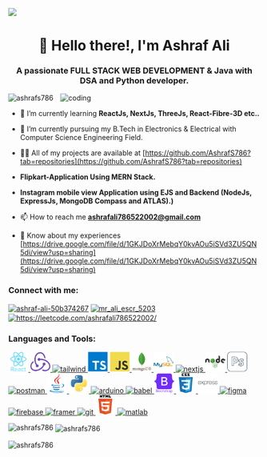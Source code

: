 ![](https://github.com/AshrafS786/Ashraf-Ali/blob/main/Blue%20Yellow%20Futuristic%20Virtual%20Technology%20Blog%20Banner.png)

<h1 align="center">👋 Hello there!, I'm Ashraf Ali</h1>
<h3 align="center">A passionate FULL STACK WEB DEVELOPMENT & Java with DSA and Python developer. </h3>


<img align="right" alt="coding" width="400" src="https://imgs.search.brave.com/0UyKyeMZHiFhuuWl-Vr0qMb25UkDMMSLJS76v78vUx4/rs:fit:860:0:0/g:ce/aHR0cHM6Ly9tZWRp/YTMuZ2lwaHkuY29t/L21lZGlhL3YxLlky/bGtQVGM1TUdJM05q/RXhkM05qWTJabmIy/cHhkM1ZrTUdOcmFI/QnhkVzl2ZUhSME9U/QnVaemxuT0RKdmRY/TmxjR1Y1TkNabGNE/MTJNVjluYVdaelgz/TmxZWEpqYUNaamRE/MW4vYkdnc2M1bVdv/cnlmZ0tCeDF1L2dp/cGh5LmdpZg.gif">


<p align="left"> <img src="https://komarev.com/ghpvc/?username=ashrafs786&label=Profile%20views&color=0e75b6&style=flat" alt="ashrafs786" /> </p>

- 🌱 I’m currently learning **ReactJs, NextJs, ThreeJs, React-Fibre-3D etc..**

- 🔭 I’m currently pursuing my B.Tech in Electronics & Electrical with Computer Science Engineering Field. 

- 👨‍💻 All of my projects are available at [https://github.com/AshrafS786?tab=repositories](https://github.com/AshrafS786?tab=repositories)
- **Flipkart-Application Using MERN Stack.**
- **Instagram mobile view Application using EJS and Backend (NodeJs, ExpressJs, MongoDB Compass and ATLAS).)**

- 📫 How to reach me **ashrafali786522002@gmail.com**

- 📄 Know about my experiences [https://drive.google.com/file/d/1GKJDoXrMebqY0kvAOu5iSVd3ZU5QN5di/view?usp=sharing](https://drive.google.com/file/d/1GKJDoXrMebqY0kvAOu5iSVd3ZU5QN5di/view?usp=sharing)

<h3 align="left">Connect with me:</h3>
<p align="left">
<a href="https://linkedin.com/in/ashraf-ali-50b374267" target="blank"><img align="center" src="https://raw.githubusercontent.com/rahuldkjain/github-profile-readme-generator/master/src/images/icons/Social/linked-in-alt.svg" alt="ashraf-ali-50b374267" height="30" width="40" /></a>
<a href="https://instagram.com/mr_ali_escr_5203" target="blank"><img align="center" src="https://raw.githubusercontent.com/rahuldkjain/github-profile-readme-generator/master/src/images/icons/Social/instagram.svg" alt="mr_ali_escr_5203" height="30" width="40" /></a>
<a href="https://www.leetcode.com/https://leetcode.com/ashrafali786522002/" target="blank"><img align="center" src="https://raw.githubusercontent.com/rahuldkjain/github-profile-readme-generator/master/src/images/icons/Social/leet-code.svg" alt="https://leetcode.com/ashrafali786522002/" height="30" width="40" /></a>

 <h3 align="left">Languages and Tools:</h3>
 
<p align="left"> <a href="https://reactjs.org/" target="_blank" rel="noreferrer"> <img src="https://raw.githubusercontent.com/devicons/devicon/master/icons/react/react-original-wordmark.svg" alt="react" width="40" height="40"/> </a> <a href="https://redux.js.org" target="_blank" rel="noreferrer"> <img src="https://raw.githubusercontent.com/devicons/devicon/master/icons/redux/redux-original.svg" alt="redux" width="40" height="40"/> </a> <a href="https://tailwindcss.com/" target="_blank" rel="noreferrer"> <img src="https://www.vectorlogo.zone/logos/tailwindcss/tailwindcss-icon.svg" alt="tailwind" width="40" height="40"/> </a> <a href="https://www.typescriptlang.org/" target="_blank" rel="noreferrer"> <img src="https://raw.githubusercontent.com/devicons/devicon/master/icons/typescript/typescript-original.svg" alt="typescript" width="40" height="40"/> </a> <a href="https://developer.mozilla.org/en-US/docs/Web/JavaScript" target="_blank" rel="noreferrer"> <img src="https://raw.githubusercontent.com/devicons/devicon/master/icons/javascript/javascript-original.svg" alt="javascript" width="40" height="40"/> </a> <a href="https://www.mongodb.com/" target="_blank" rel="noreferrer"> <img src="https://raw.githubusercontent.com/devicons/devicon/master/icons/mongodb/mongodb-original-wordmark.svg" alt="mongodb" width="40" height="40"/> </a> <a href="https://www.mysql.com/" target="_blank" rel="noreferrer"> <img src="https://raw.githubusercontent.com/devicons/devicon/master/icons/mysql/mysql-original-wordmark.svg" alt="mysql" width="40" height="40"/> </a> <a href="https://nextjs.org/" target="_blank" rel="noreferrer"> <img src="https://cdn.worldvectorlogo.com/logos/nextjs-2.svg" alt="nextjs" width="40" height="40"/> </a> <a href="https://nodejs.org" target="_blank" rel="noreferrer"> <img src="https://raw.githubusercontent.com/devicons/devicon/master/icons/nodejs/nodejs-original-wordmark.svg" alt="nodejs" width="40" height="40"/> </a> <a href="https://www.photoshop.com/en" target="_blank" rel="noreferrer"> <img src="https://raw.githubusercontent.com/devicons/devicon/master/icons/photoshop/photoshop-line.svg" alt="photoshop" width="40" height="40"/> </a> <a href="https://postman.com" target="_blank" rel="noreferrer"> <img src="https://www.vectorlogo.zone/logos/getpostman/getpostman-icon.svg" alt="postman" width="40" height="40"/> </a>  <a href="https://www.java.com" target="_blank" rel="noreferrer"> <img src="https://raw.githubusercontent.com/devicons/devicon/master/icons/java/java-original.svg" alt="java" width="40" height="40"/> </a> <a href="https://www.python.org" target="_blank" rel="noreferrer"> <img src="https://raw.githubusercontent.com/devicons/devicon/master/icons/python/python-original.svg" alt="python" width="40" height="40"/> </a> <a href="https://www.arduino.cc/" target="_blank" rel="noreferrer"> <img src="https://cdn.worldvectorlogo.com/logos/arduino-1.svg" alt="arduino" width="40" height="40"/> </a> <a href="https://babeljs.io/" target="_blank" rel="noreferrer"> <img src="https://www.vectorlogo.zone/logos/babeljs/babeljs-icon.svg" alt="babel" width="40" height="40"/> </a> <a href="https://getbootstrap.com" target="_blank" rel="noreferrer"> <img src="https://raw.githubusercontent.com/devicons/devicon/master/icons/bootstrap/bootstrap-plain-wordmark.svg" alt="bootstrap" width="40" height="40"/> </a> <a href="https://www.w3schools.com/css/" target="_blank" rel="noreferrer"> <img src="https://raw.githubusercontent.com/devicons/devicon/master/icons/css3/css3-original-wordmark.svg" alt="css3" width="40" height="40"/> </a> <a href="https://expressjs.com" target="_blank" rel="noreferrer"> <img src="https://raw.githubusercontent.com/devicons/devicon/master/icons/express/express-original-wordmark.svg" alt="express" width="40" height="40"/> </a> <a href="https://www.figma.com/" target="_blank" rel="noreferrer"> <img src="https://www.vectorlogo.zone/logos/figma/figma-icon.svg" alt="figma" width="40" height="40"/> </a> <a href="https://firebase.google.com/" target="_blank" rel="noreferrer"> <img src="https://www.vectorlogo.zone/logos/firebase/firebase-icon.svg" alt="firebase" width="40" height="40"/> </a> <a href="https://www.framer.com/" target="_blank" rel="noreferrer"> <img src="https://www.vectorlogo.zone/logos/framer/framer-icon.svg" alt="framer" width="40" height="40"/> </a> <a href="https://git-scm.com/" target="_blank" rel="noreferrer"> <img src="https://www.vectorlogo.zone/logos/git-scm/git-scm-icon.svg" alt="git" width="40" height="40"/> </a> <a href="https://www.w3.org/html/" target="_blank" rel="noreferrer"> <img src="https://raw.githubusercontent.com/devicons/devicon/master/icons/html5/html5-original-wordmark.svg" alt="html5" width="40" height="40"/> </a> <a href="https://www.mathworks.com/" target="_blank" rel="noreferrer"> <img src="https://upload.wikimedia.org/wikipedia/commons/2/21/Matlab_Logo.png" alt="matlab" width="40" height="40"/> </a>  </p>
</p>


<p><img align="left" src="https://github-readme-stats.vercel.app/api/top-langs?username=ashrafs786&show_icons=true&locale=en&layout=compact" alt="ashrafs786" /></p>

<p>&nbsp;<img align="center" src="https://github-readme-stats.vercel.app/api?username=ashrafs786&show_icons=true&locale=en" alt="ashrafs786" /></p>

<p><img align="center" src="https://github-readme-streak-stats.herokuapp.com/?user=ashrafs786&" alt="ashrafs786" /></p>
